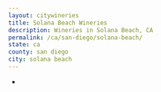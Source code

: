 ```yaml
---
layout: citywineries
title: Solana Beach Wineries
description: Wineries in Solana Beach, CA
permalink: /ca/san-diego/solana-beach/
state: ca
county: san diego
city: solana beach
---
```

-
